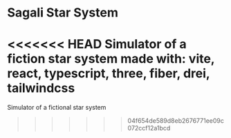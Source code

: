 # Sagali Star System
<<<<<<< HEAD
Simulator of a fiction star system
made with: vite, react, typescript, three, fiber, drei, tailwindcss
=======

Simulator of a fictional star system
>>>>>>> 04f654de589d8eb2676771ee09c072ccf12a1bcd

